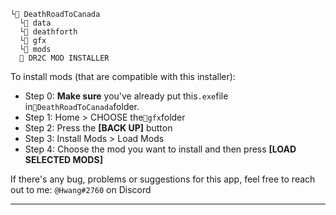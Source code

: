 ```
└📁 DeathRoadToCanada
  └📁 data
  └📁 deathforth
  └📁 gfx
  └📁 mods
  🐴 DR2C MOD INSTALLER
```
To install mods (that are compatible with this installer):
- Step 0: **Make sure** you've already put this`.exe`file  
in`📁DeathRoadToCanada`folder.
- Step 1: Home > CHOOSE the`📁gfx`folder
- Step 2: Press the **\[BACK UP\]** button
- Step 3: Install Mods > Load Mods
- Step 4: Choose the mod you want to install and then press **\[LOAD SELECTED MODS\]**


If there's any bug, problems or suggestions for this app, feel free to reach out to me: `@Hwang#2760` on Discord

---